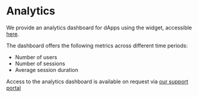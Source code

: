 # Analytics

We provide an analytics dashboard for dApps using the widget, accessible [here](https://dashboard-connect.nu.fi).

The dashboard offers the following metrics across different time periods:
- Number of users 
- Number of sessions
- Average session duration

Access to the analytics dashboard is available on request via [our support portal](https://support.nu.fi/support/tickets/new)
